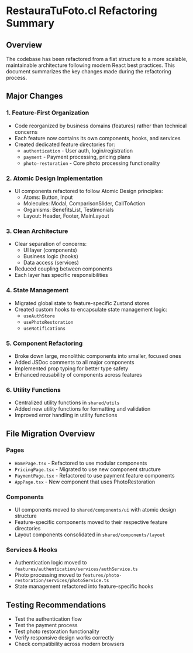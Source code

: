 # RestauraTuFoto.cl Refactoring Summary

## Overview

The codebase has been refactored from a flat structure to a more scalable, maintainable architecture following modern React best practices. This document summarizes the key changes made during the refactoring process.

## Major Changes

### 1. Feature-First Organization

- Code reorganized by business domains (features) rather than technical concerns
- Each feature now contains its own components, hooks, and services
- Created dedicated feature directories for:
  - `authentication` - User auth, login/registration
  - `payment` - Payment processing, pricing plans
  - `photo-restoration` - Core photo processing functionality

### 2. Atomic Design Implementation

- UI components refactored to follow Atomic Design principles:
  - Atoms: Button, Input
  - Molecules: Modal, ComparisonSlider, CallToAction
  - Organisms: BenefitsList, Testimonials
  - Layout: Header, Footer, MainLayout

### 3. Clean Architecture

- Clear separation of concerns:
  - UI layer (components)
  - Business logic (hooks)
  - Data access (services)
- Reduced coupling between components
- Each layer has specific responsibilities

### 4. State Management

- Migrated global state to feature-specific Zustand stores
- Created custom hooks to encapsulate state management logic:
  - `useAuthStore`
  - `usePhotoRestoration`
  - `useNotifications`

### 5. Component Refactoring

- Broke down large, monolithic components into smaller, focused ones
- Added JSDoc comments to all major components
- Implemented prop typing for better type safety
- Enhanced reusability of components across features

### 6. Utility Functions

- Centralized utility functions in `shared/utils`
- Added new utility functions for formatting and validation
- Improved error handling in utility functions

## File Migration Overview

### Pages
- `HomePage.tsx` - Refactored to use modular components
- `PricingPage.tsx` - Migrated to use new component structure
- `PaymentPage.tsx` - Refactored to use payment feature components
- `AppPage.tsx` - New component that uses PhotoRestoration

### Components
- UI components moved to `shared/components/ui` with atomic design structure
- Feature-specific components moved to their respective feature directories
- Layout components consolidated in `shared/components/layout`

### Services & Hooks
- Authentication logic moved to `features/authentication/services/authService.ts`
- Photo processing moved to `features/photo-restoration/services/photoService.ts`
- State management refactored into feature-specific hooks

## Testing Recommendations

- Test the authentication flow
- Test the payment process
- Test photo restoration functionality
- Verify responsive design works correctly
- Check compatibility across modern browsers
